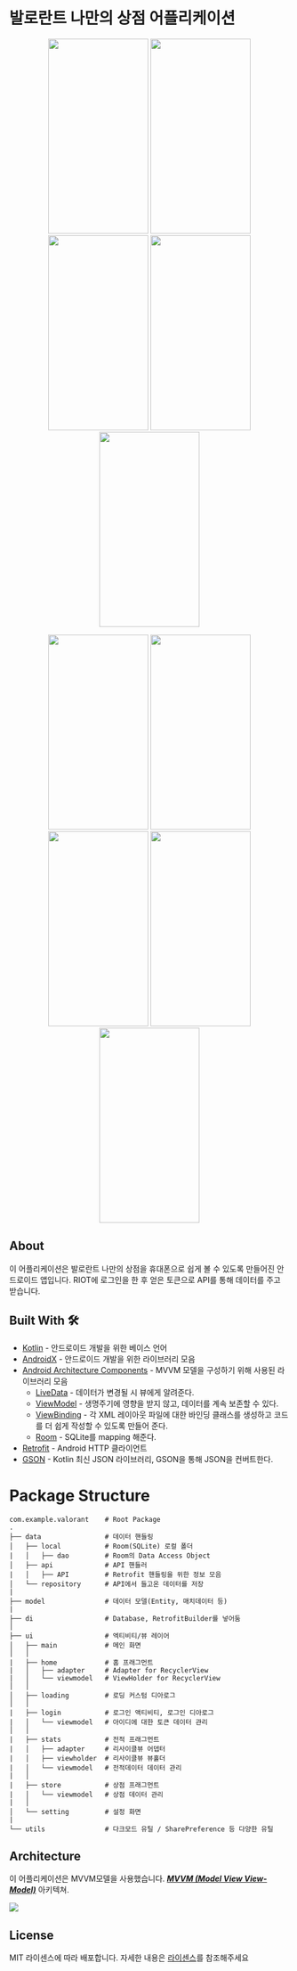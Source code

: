 # 발로란트 나만의 상점 어플리케이션
<p align=center>
<img src = "https://user-images.githubusercontent.com/23256819/129694135-94d27215-7ead-4931-90ca-7876ad9e0972.png" width=180 height = 350>
<img src = "https://user-images.githubusercontent.com/23256819/129694140-919e4773-a11a-4405-93e2-7000e3f7d7d8.png" width=180 height = 350>
<img src = "https://user-images.githubusercontent.com/23256819/129694259-989334ee-4bc7-41b8-a89c-a58d6c6faa7d.png" width=180 height = 350>
<img src = "https://user-images.githubusercontent.com/23256819/129694265-6ad371e6-d086-4fce-ba01-85624643bbbc.png" width=180 height = 350>
<img src = "https://user-images.githubusercontent.com/23256819/129694269-ddee9e4f-e965-4834-ab56-ba155e8ba806.png" width=180 height = 350>
</p>
<p align=center>
<img src = "https://user-images.githubusercontent.com/23256819/129694621-8ca4e762-7d85-46f0-a514-057defb36ffe.png" width=180 height = 350>
<img src = "https://user-images.githubusercontent.com/23256819/129694626-37d5cb76-a7eb-4d6b-bfe5-96f7ef1927e1.png" width=180 height = 350>
<img src = "https://user-images.githubusercontent.com/23256819/129694635-ebfeb1f3-796b-4001-81df-997c5c2d37ec.png" width=180 height = 350>
<img src = "https://user-images.githubusercontent.com/23256819/129694653-3ddf55e5-d4c4-48a6-96bd-3162c72949d1.png" width=180 height = 350>
<img src = "https://user-images.githubusercontent.com/23256819/129694660-3fead4ea-ac54-42e6-a472-4b105939357d.png" width=180 height = 350>
</p>

## About
 이 어플리케이션은 발로란트 나만의 상점을 휴대폰으로 쉽게 볼 수 있도록 만들어진 안드로이드 앱입니다. RIOT에 로그인을 한 후 얻은 토큰으로 API를 통해
 데이터를 주고 받습니다.

## Built With 🛠
- [Kotlin](https://kotlinlang.org/) - 안드로이드 개발을 위한 베이스 언어
- [AndroidX](https://developer.android.com/jetpack/getting-started) - 안드로이드 개발을 위한 라이브러리 모음
- [Android Architecture Components](https://developer.android.com/topic/libraries/architecture) - MVVM 모델을 구성하기 위해 사용된 라이브러리 모음
  - [LiveData](https://developer.android.com/topic/libraries/architecture/livedata) - 데이터가 변경될 시 뷰에게 알려준다.
  - [ViewModel](https://developer.android.com/topic/libraries/architecture/viewmodel) - 생명주기에 영향을 받지 않고, 데이터를 계속 보존할 수 있다.
  - [ViewBinding](https://developer.android.com/topic/libraries/view-binding) - 각 XML 레이아웃 파일에 대한 바인딩 클래스를 생성하고 코드를 더 쉽게 작성할 수 있도록 만들어 준다.
  - [Room](https://developer.android.com/topic/libraries/architecture/room) - SQLite를 mapping 해준다.
- [Retrofit](https://square.github.io/retrofit/) - Android HTTP 클라이언트
- [GSON](https://github.com/google/gson) - Kotlin 최신 JSON 라이브러리, GSON을 통해 JSON을 컨버트한다.


# Package Structure
    
    com.example.valorant    # Root Package
    .
    ├── data                # 데이터 핸들링
    │   ├── local           # Room(SQLite) 로컬 폴더
    |   │   ├── dao         # Room의 Data Access Object    
    │   ├── api             # API 핸들러     
    |   │   ├── API         # Retrofit 핸들링을 위한 정보 모음
    │   └── repository      # API에서 들고온 데이터를 저장
    |
    ├── model               # 데이터 모델(Entity, 매치데이터 등)
    |
    ├── di                  # Database, RetrofitBuilder를 넣어둠            
    │   
    ├── ui                  # 엑티비티/뷰 레이어 
    │   ├── main            # 메인 화면
    │   │
    |   ├── home            # 홈 프래그먼트
    |   │   ├── adapter     # Adapter for RecyclerView
    |   │   └── viewmodel   # ViewHolder for RecyclerView  
    │   │ 
    │   ├── loading         # 로딩 커스텀 디아로그
    │   │ 
    |   ├── login           # 로그인 액티비티, 로그인 디아로그
    |   │   └── viewmodel   # 아이디에 대한 토큰 데이터 관리
    │   │
    |   ├── stats           # 전적 프래그먼트
    |   │   ├── adapter     # 리사이클뷰 어뎁터
    |   │   ├── viewholder  # 리사이클뷰 뷰홀더 
    |   │   └── viewmodel   # 전적데이터 데이터 관리
    |   │    
    |   ├── store           # 상점 프래그먼트
    |   │   └── viewmodel   # 상점 데이터 관리
    |   │  
    │   └── setting         # 설정 화면
    |
    └── utils               # 다크모드 유틸 / SharePreference 등 다양한 유틸
    
    
## Architecture
이 어플리케이션은 MVVM모델을 사용했습니다. [***MVVM (Model View View-Model)***](https://developer.android.com/jetpack/docs/guide#recommended-app-arch) 아키텍쳐.

![](https://developer.android.com/topic/libraries/architecture/images/final-architecture.png)


## License
MIT 라이센스에 따라 배포합니다. 자세한 내용은 [라이센스](https://github.com/JeeSeongDeok/valorantapp/blob/master/LICENSE.md)를 참조해주세요
